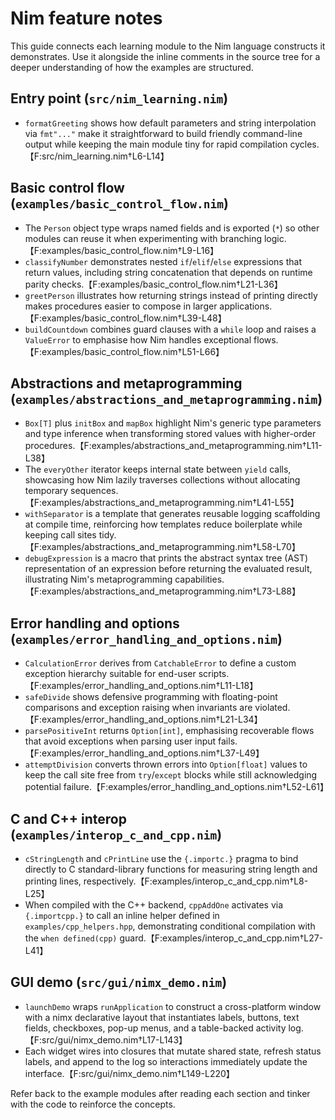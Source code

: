 # Nim feature notes

This guide connects each learning module to the Nim language constructs it demonstrates. Use it alongside the inline comments in the source tree for a deeper understanding of how the examples are structured.

## Entry point (`src/nim_learning.nim`)

- `formatGreeting` shows how default parameters and string interpolation via `fmt"..."` make it straightforward to build friendly command-line output while keeping the main module tiny for rapid compilation cycles.【F:src/nim_learning.nim†L6-L14】

## Basic control flow (`examples/basic_control_flow.nim`)

- The `Person` object type wraps named fields and is exported (`*`) so other modules can reuse it when experimenting with branching logic.【F:examples/basic_control_flow.nim†L9-L16】
- `classifyNumber` demonstrates nested `if`/`elif`/`else` expressions that return values, including string concatenation that depends on runtime parity checks.【F:examples/basic_control_flow.nim†L21-L36】
- `greetPerson` illustrates how returning strings instead of printing directly makes procedures easier to compose in larger applications.【F:examples/basic_control_flow.nim†L39-L48】
- `buildCountdown` combines guard clauses with a `while` loop and raises a `ValueError` to emphasise how Nim handles exceptional flows.【F:examples/basic_control_flow.nim†L51-L66】

## Abstractions and metaprogramming (`examples/abstractions_and_metaprogramming.nim`)

- `Box[T]` plus `initBox` and `mapBox` highlight Nim's generic type parameters and type inference when transforming stored values with higher-order procedures.【F:examples/abstractions_and_metaprogramming.nim†L11-L38】
- The `everyOther` iterator keeps internal state between `yield` calls, showcasing how Nim lazily traverses collections without allocating temporary sequences.【F:examples/abstractions_and_metaprogramming.nim†L41-L55】
- `withSeparator` is a template that generates reusable logging scaffolding at compile time, reinforcing how templates reduce boilerplate while keeping call sites tidy.【F:examples/abstractions_and_metaprogramming.nim†L58-L70】
- `debugExpression` is a macro that prints the abstract syntax tree (AST) representation of an expression before returning the evaluated result, illustrating Nim's metaprogramming capabilities.【F:examples/abstractions_and_metaprogramming.nim†L73-L88】

## Error handling and options (`examples/error_handling_and_options.nim`)

- `CalculationError` derives from `CatchableError` to define a custom exception hierarchy suitable for end-user scripts.【F:examples/error_handling_and_options.nim†L11-L18】
- `safeDivide` shows defensive programming with floating-point comparisons and exception raising when invariants are violated.【F:examples/error_handling_and_options.nim†L21-L34】
- `parsePositiveInt` returns `Option[int]`, emphasising recoverable flows that avoid exceptions when parsing user input fails.【F:examples/error_handling_and_options.nim†L37-L49】
- `attemptDivision` converts thrown errors into `Option[float]` values to keep the call site free from `try`/`except` blocks while still acknowledging potential failure.【F:examples/error_handling_and_options.nim†L52-L61】

## C and C++ interop (`examples/interop_c_and_cpp.nim`)

- `cStringLength` and `cPrintLine` use the `{.importc.}` pragma to bind directly to C standard-library functions for measuring string length and printing lines, respectively.【F:examples/interop_c_and_cpp.nim†L8-L25】
- When compiled with the C++ backend, `cppAddOne` activates via `{.importcpp.}` to call an inline helper defined in `examples/cpp_helpers.hpp`, demonstrating conditional compilation with the `when defined(cpp)` guard.【F:examples/interop_c_and_cpp.nim†L27-L41】

## GUI demo (`src/gui/nimx_demo.nim`)

- `launchDemo` wraps `runApplication` to construct a cross-platform window with a nimx declarative layout that instantiates labels, buttons, text fields, checkboxes, pop-up menus, and a table-backed activity log.【F:src/gui/nimx_demo.nim†L17-L143】
- Each widget wires into closures that mutate shared state, refresh status labels, and append to the log so interactions immediately update the interface.【F:src/gui/nimx_demo.nim†L149-L220】

Refer back to the example modules after reading each section and tinker with the code to reinforce the concepts.
